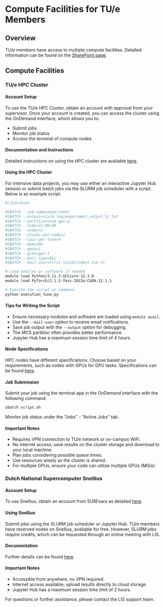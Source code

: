 # Compute Facilities for TU/e Members

## Overview
TU/e members have access to multiple compute facilities. Detailed information can be found on the [SharePoint page](https://tuenl.sharepoint.com/sites/intranet-LIS/SitePages/Compute-Facilities.aspx).

## Compute Facilities

### TU/e HPC Cluster

#### Account Setup
To use the TU/e HPC Cluster, obtain an account with approval from your supervisor. Once your account is created, you can access the cluster using the OnDemand interface, which allows you to:
- Submit jobs
- Monitor job status
- Access the terminal of compute nodes

#### Documentation and Instructions
Detailed instructions on using the HPC cluster are available [here](https://supercomputing.tue.nl/documentation/steps/access/openondemand/).

#### Using the HPC Cluster
For intensive data projects, you may use either an interactive Jupyter Hub session or submit batch jobs via the SLURM job scheduler with a script. Below is an example script:

```bash
#!/bin/bash

#SBATCH --job-name=experiment
#SBATCH --output=slurm_log/experiment_output_%j.txt
#SBATCH --partition=tue.gpu.q
#SBATCH --time=22:00:00
#SBATCH --nodes=1
#SBATCH --ntasks-per-node=1
#SBATCH --cpus-per-task=4
#SBATCH --mem=16G
#SBATCH --gpus=1
#SBATCH --gres=gpu:1
#SBATCH --mail-type=ALL
#SBATCH --mail-user=first.last@student.tue.nl

# Load modules or software if needed
module load Python/3.11.3-GCCcore-12.3.0
module load PyTorch/2.1.2-foss-2023a-CUDA-12.1.1

# Execute the script or command
python execution_tune.py
```

#### Tips for Writing the Script
- Ensure necessary modules and software are loaded using `module avail`.
- Use the `--mail-user` option to receive email notifications.
- Save job output with the `--output` option for debugging.
- The MCS partition often provides better performance.
- Jupyter Hub has a maximum session time limit of 4 hours.

#### Node Specifications
HPC nodes have different specifications. Choose based on your requirements, such as nodes with GPUs for GPU tasks. Specifications can be found [here](https://supercomputing.tue.nl/documentation/specifications/).

#### Job Submission
Submit your job using the terminal app in the OnDemand interface with the following command:
```bash
sbatch script.sh
```
Monitor job status under the "Jobs" - "Active Jobs" tab.

#### Important Notes
- Requires VPN connection to TU/e network or on-campus WiFi.
- No internet access; save results on the cluster storage and download to your local machine.
- Plan jobs considering possible queue times.
- Use resources wisely as the cluster is shared.
- For multiple GPUs, ensure your code can utilize multiple GPUs (MIGs).

### Dutch National Supercomputer Snellius

#### Account Setup
To use Snellius, obtain an account from SURFsara as detailed [here](https://tuenl.sharepoint.com/sites/intranet-LIS/SitePages/Step-5--Dutch-National-Supercomputer.aspx).

#### Using Snellius
Submit jobs using the SLURM job scheduler or Jupyter Hub. TU/e members have reserved nodes on Snellius, available for free. However, SLURM jobs require credits, which can be requested through an online meeting with LIS.

#### Documentation
Further details can be found [here](https://servicedesk.surf.nl/wiki/display/WIKI/Snellius).

#### Important Notes
- Accessible from anywhere, no VPN required.
- Internet access available; upload results directly to cloud storage.
- Jupyter Hub has a maximum session time limit of 2 hours.

For questions or further assistance, please contact the LIS support team.